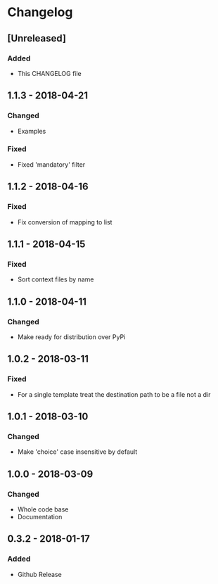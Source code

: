 # Changelog
## [Unreleased]
### Added
- This CHANGELOG file

## 1.1.3 - 2018-04-21
### Changed
- Examples

### Fixed
- Fixed 'mandatory' filter

## 1.1.2 - 2018-04-16
### Fixed
- Fix conversion of mapping to list

## 1.1.1 - 2018-04-15
### Fixed
- Sort context files by name

## 1.1.0 - 2018-04-11
### Changed
- Make ready for distribution over PyPi

## 1.0.2 - 2018-03-11
### Fixed
- For a single template treat the destination path to be a file not a dir

## 1.0.1 - 2018-03-10
### Changed
- Make 'choice' case insensitive by default

## 1.0.0 - 2018-03-09
### Changed
- Whole code base
- Documentation 

## 0.3.2 - 2018-01-17 
### Added
- Github Release

